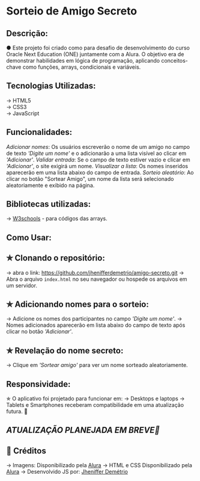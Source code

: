 # Sorteio de Amigo Secreto



## Descrição:
● Este projeto foi criado como para desafio de desenvolvimento do curso Oracle Next Education (ONE) juntamente com a Alura. O objetivo era de demonstrar habilidades em lógica de programação, aplicando conceitos-chave como funções, arrays, condicionais e variáveis.



## Tecnologias Utilizadas:
→ HTML5  
→ CSS3  
→ JavaScript



## Funcionalidades:
 *Adicionar nomes*: Os usuários escreverão o nome de um amigo no campo de texto *'Digite um nome'* e o adicionarão a uma lista visível ao clicar em *'Adicionar'*.
 *Validar entrada*: Se o campo de texto estiver vazio e clicar em *'Adicionar'*, o site exigirá um nome.
 *Visualizar a lista*: Os nomes inseridos aparecerão em uma lista abaixo do campo de entrada.
 *Sorteio aleatório*: Ao clicar no botão "Sortear Amigo", um nome da lista será selecionado aleatoriamente e exibido na página.



## Bibliotecas utilizadas:
→ [W3schools](https://www.w3schools.com) - para códigos das arrays.



## Como Usar:

## ✯ Clonando o repositório: 
→ abra o link: https://github.com/jhenifferdemetrio/amigo-secreto.git
→ Abra o arquivo `index.html` no seu navegador ou hospede os arquivos em um servidor.

## ✯ Adicionando nomes para o sorteio:
→ Adicione os nomes dos participantes no campo *'Digite um nome'*.
→ Nomes adicionados aparecerão em lista abaixo do campo de texto após clicar no botão *'Adicionar'*. 

## ✯ Revelação do nome secreto:
→ Clique em *'Sortear amigo'* para ver um nome sorteado aleatoriamente.



## Responsividade:
✯ O aplicativo foi projetado para funcionar em:
→ Desktops e laptops
→ Tablets e Smartphones receberam compatibilidade em uma atualização futura. 📌



## *ATUALIZAÇÃO PLANEJADA EM BREVE📍*



## 👥 Créditos
→ Imagens: Disponibilizado pela [Alura](https://www.alura.com.br)
→ HTML e CSS Disponibilizado pela [Alura](https://www.alura.com.br)
→ Desenvolvido JS por: [Jheniffer Demétrio](https://github.com/jhenifferdemetrio)

